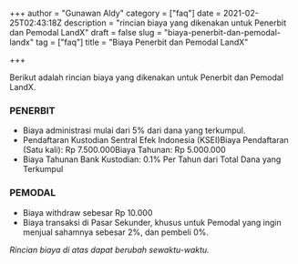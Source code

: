 +++
author = "Gunawan Aldy"
category = ["faq"]
date = 2021-02-25T02:43:18Z
description = "rincian biaya yang dikenakan untuk Penerbit dan Pemodal LandX"
draft = false
slug = "biaya-penerbit-dan-pemodal-landx"
tag = ["faq"]
title = "Biaya Penerbit dan Pemodal LandX"

+++


Berikut adalah rincian biaya yang dikenakan untuk Penerbit dan Pemodal LandX.

### PENERBIT

* Biaya administrasi mulai dari 5% dari dana yang terkumpul.
* Pendaftaran Kustodian Sentral Efek Indonesia (KSEI)Biaya Pendaftaran (Satu kali): Rp 7.500.000Biaya Tahunan: Rp 5.000.000
* Biaya Tahunan Bank Kustodian: 0.1% Per Tahun dari Total Dana yang Terkumpul

### PEMODAL

* Biaya withdraw sebesar Rp 10.000
* Biaya transaksi di Pasar Sekunder, khusus untuk Pemodal yang ingin menjual sahamnya sebesar 2%, dan pembeli 0%.



_Rincian biaya di atas dapat berubah sewaktu-waktu._

